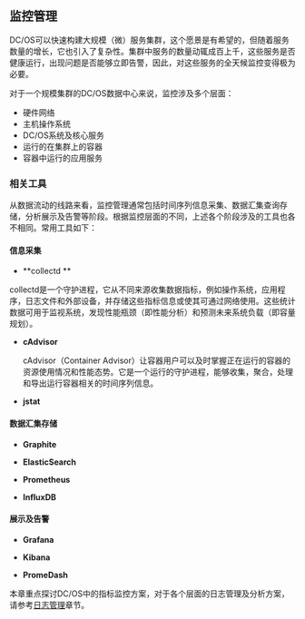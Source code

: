 ## 监控管理

DC/OS可以快速构建大规模（微）服务集群，这个愿景是有希望的，但随着服务数量的增长，它也引入了复杂性。集群中服务的数量动辄成百上千，这些服务是否健康运行，出现问题是否能够立即告警，因此，对这些服务的全天候监控变得极为必要。

对于一个规模集群的DC/OS数据中心来说，监控涉及多个层面：
- 硬件网络
- 主机操作系统
- DC/OS系统及核心服务
- 运行的在集群上的容器
- 容器中运行的应用服务


### 相关工具

从数据流动的线路来看，监控管理通常包括时间序列信息采集、数据汇集查询存储，分析展示及告警等阶段。根据监控层面的不同，上述各个阶段涉及的工具也各不相同。常用工具如下：

#### 信息采集

- **collectd **

collectd是一个守护进程，它从不同来源收集数据指标，例如操作系统，应用程序，日志文件和外部设备，并存储这些指标信息或使其可通过网络使用。这些统计数据可用于监视系统，发现性能瓶颈（即性能分析）和预测未来系统负载（即容量规划）。

- **cAdvisor**
  
  cAdvisor（Container Advisor）让容器用户可以及时掌握正在运行的容器的资源使用情况和性能态势。它是一个运行的守护进程，能够收集，聚合，处理和导出运行容器相关的时间序列信息。

- **jstat**


#### 数据汇集存储

- **Graphite**

- **ElasticSearch**

- **Prometheus**

- **InfluxDB**

#### 展示及告警

- **Grafana**

- **Kibana**

- **PromeDash**

本章重点探讨DC/OS中的指标监控方案，对于各个层面的日志管理及分析方案，请参考[日志管理](/dcos-admin-logging.md)章节。